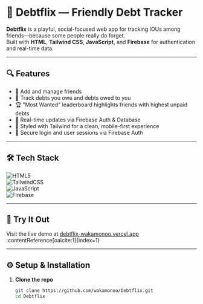 # 💸 Debtflix — Friendly Debt Tracker

**Debtflix** is a playful, social-focused web app for tracking IOUs among friends—because some people really do forget.  
Built with **HTML**, **Tailwind CSS**, **JavaScript**, and **Firebase** for authentication and real-time data.

---

## 🔍 Features

- 👥 Add and manage friends
- 💸 Track debts you owe and debts owed to you
- 🏆 "Most Wanted" leaderboard highlights friends with highest unpaid debts
- 🔄 Real-time updates via Firebase Auth & Database
- 🎨 Styled with Tailwind for a clean, mobile-first experience
- 🔐 Secure login and user sessions via Firebase Auth

---

## 🛠 Tech Stack

![HTML5](https://img.shields.io/badge/HTML5-E34F26?style=for-the-badge&logo=html5&logoColor=white)  
![TailwindCSS](https://img.shields.io/badge/TailwindCSS-38B2AC?style=for-the-badge&logo=tailwind-css&logoColor=white)  
![JavaScript](https://img.shields.io/badge/JavaScript-F7DF1E?style=for-the-badge&logo=javascript&logoColor=black)  
![Firebase](https://img.shields.io/badge/Firebase-FFCA28?style=for-the-badge&logo=firebase&logoColor=black)

---

## 🚀 Try It Out

Visit the live demo at [debtflix-wakamonoo.vercel.app](https://debtflix-wakamonoo.vercel.app) :contentReference[oaicite:1]{index=1}

---

## ⚙️ Setup & Installation

1. **Clone the repo**  
   ```bash
   git clone https://github.com/wakamonoo/Debtflix.git
   cd Debtflix
